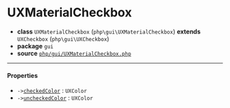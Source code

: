 # UXMaterialCheckbox

- **class** `UXMaterialCheckbox` (`php\gui\UXMaterialCheckbox`) **extends** `UXCheckbox` (`php\gui\UXCheckbox`)
- **package** `gui`
- **source** [`php/gui/UXMaterialCheckbox.php`](./src/main/resources/JPHP-INF/sdk/php/gui/UXMaterialCheckbox.php)


---

#### Properties

- `->`[`checkedColor`](#prop-checkedcolor) : `UXColor`
- `->`[`uncheckedColor`](#prop-uncheckedcolor) : `UXColor`